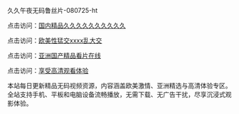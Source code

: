 久久午夜无码鲁丝片-080725-ht

点击访问：<a href="https://gfd-5xg.pages.dev/">国内精品久久久久久久久久久久</a>

点击访问：<a href="https://fdhf-454.pages.dev/">欧美性猛交xxxx乱大交</a>

点击访问：<a href="https://heiliaowzu4ur.pages.dev">亚洲国产精品看片在线</a>

点击访问：<a href="https://heiliaozj3tjd.pages.dev">享受高清观看体验</a>

本站每日更新精品无码视频资源，内容涵盖欧美激情、亚洲精选与高清体验专区。全站支持手机、平板和电脑设备流畅播放，无需下载、无广告干扰，尽享沉浸式观影体验。

<span style="display:none;">[Canonical link](https://github.com/linh20250708/linh18 ）</span>
